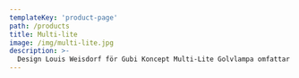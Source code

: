 ```yaml
---
templateKey: 'product-page'
path: /products
title: Multi-lite
image: /img/multi-lite.jpg
description: >-
  Design Louis Weisdorf för Gubi Koncept Multi-Lite Golvlampa omfattar den gyllene ära av dansk design som med sin karaktäristiska form av två motsatta justerbara skärmar ger möjligheten att skapa ett personligt uttryck och ett brett uttryck av ljusintensiteter i ett rum. Genom att rotera skärmen individuellt kan Multi-lite kombineras på alla sätt. Ljuset kan styras uppåt, nedåt eller utstråla ett asymmetriskt konstljus. Multi-Lite blev först ritad i 1972 då Louis Weisdorf gjorde ett undantag i förhållande till sin egna designstil genom att använda flera av samma element. Istället avspeglar den här designen hans passion för mångfaldhet. Två cylindriska former ligger till grund för lampan, och en metallring omringar den och förankrar dem två skärmarna. Som i sista änden fulländar en bild av en ikonisk design med mer än ett syfte. Multi-lite har ett tidlöst uttryck och passar in i alla hem. Multi-Lite Golv lanserades 2016, som ett naturligt tillskott till Multi-Lite-familjen.
---
```

